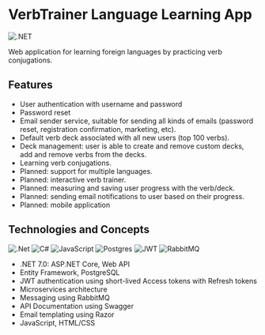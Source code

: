 # VerbTrainer Language Learning App
![.NET](https://github.com/allyune/VerbTrainer/actions/workflows/dotnet.yml/badge.svg)

Web application for learning foreign languages by practicing verb conjugations.

## Features
 - User authentication with username and password
 - Password reset
 - Email sender service, suitable for sending all kinds of emails (password reset, registration confirmation, marketing, etc).
 -  Default verb deck associated with all new users (top 100 verbs).
 - Deck management: user is able to create and remove custom decks, add and remove verbs from the decks.
 - Learning verb conjugations.
 - Planned: support for multiple languages.
 - Planned: interactive verb trainer.
 - Planned: measuring and saving user progress with the verb/deck.
 - Planned: sending email notifications to user based on their progress.
 - Planned: mobile application
   
## Technologies and Concepts
![.Net](https://img.shields.io/badge/.NET-5C2D91?style=for-the-badge&logo=.net&logoColor=white)
![C#](https://img.shields.io/badge/c%23-%23239120.svg?style=for-the-badge&logo=c-sharp&logoColor=white)
![JavaScript](https://img.shields.io/badge/javascript-%23323330.svg?style=for-the-badge&logo=javascript&logoColor=%23F7DF1E)
![Postgres](https://img.shields.io/badge/postgres-%23316192.svg?style=for-the-badge&logo=postgresql&logoColor=white)
![JWT](https://img.shields.io/badge/JWT-black?style=for-the-badge&logo=JSON%20web%20tokens)
![RabbitMQ](https://img.shields.io/badge/Rabbitmq-FF6600?style=for-the-badge&logo=rabbitmq&logoColor=white)

 - .NET 7.0: ASP.NET Core, Web API
 - Entity Framework, PostgreSQL
 - JWT authentication using short-lived Access tokens with Refresh tokens
 - Microservices architecture
 - Messaging using RabbitMQ
 - API Documentation using Swagger
 - Email templating using Razor
 - JavaScript, HTML/CSS
